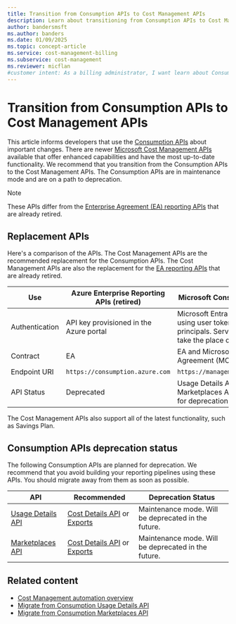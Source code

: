 ```yaml
---
title: Transition from Consumption APIs to Cost Management APIs
description: Learn about transitioning from Consumption APIs to Cost Management APIs for enhanced capabilities and up-to-date functionality in managing Azure costs.
author: bandersmsft
ms.author: banders
ms.date: 01/09/2025
ms.topic: concept-article
ms.service: cost-management-billing
ms.subservice: cost-management
ms.reviewer: micflan
#customer intent: As a billing administrator, I want learn about Consumption APIs getting replaced by Cost Management APIs so that I can plan replace them.
---
```


# Transition from Consumption APIs to Cost Management APIs

This article informs developers that use the [Consumption APIs](/rest/api/consumption) about important changes. There are newer [Microsoft Cost Management APIs](/rest/api/cost-management/) available that offer enhanced capabilities and have the most up-to-date functionality. We recommend that you transition from the Consumption APIs to the Cost Management APIs. The Consumption APIs are in maintenance mode and are on a path to deprecation.

> [!NOTE]
> These APIs differ from the [Enterprise Agreement (EA) reporting APIs](migrate-ea-reporting-arm-apis-overview.md) that are already retired.

## Replacement APIs

Here's a comparison of the APIs. The Cost Management APIs are the recommended replacement for the Consumption APIs. The Cost Management APIs are also the replacement for the [EA reporting APIs](migrate-ea-reporting-arm-apis-overview.md) that are already retired.

| **Use** | **Azure Enterprise Reporting APIs (retired)** | **Microsoft Consumption APIs** | **Microsoft Cost Management APIs (recommended)** |
| --- | --- | --- | --- |
| Authentication | API key provisioned in the Azure portal | Microsoft Entra authentication using user tokens or service principals. Service principals take the place of API keys. | Microsoft Entra authentication using user tokens or service principals. Service principals take the place of API keys. |
| Contract | EA  | EA and Microsoft Customer Agreement (MCA) | EA and MCA |
| Endpoint URI | `https://consumption.azure.com` | `https://management.azure.com` | `https://management.azure.com` |
| API Status | Deprecated | Usage Details API and Marketplaces API are planned for deprecation | Active |

The Cost Management APIs also support all of the latest functionality, such as Savings Plan.

## Consumption APIs deprecation status

The following Consumption APIs are planned for deprecation. We recommend that you avoid building your reporting pipelines using these APIs. You should migrate away from them as soon as possible.

| **API** | **Recommended** | **Deprecation Status** |
| --- | --- | --- |
| [Usage Details API](/rest/api/consumption/usage-details/list) | [Cost Details API](/rest/api/cost-management/generate-cost-details-report) or [Exports](../costs/tutorial-export-acm-data.md) | Maintenance mode. Will be deprecated in the future. |
| [Marketplaces API](migrate-consumption-marketplaces-api.md) | [Cost Details API](/rest/api/cost-management/generate-cost-details-report) or [Exports](../costs/tutorial-export-acm-data.md) | Maintenance mode. Will be deprecated in the future. | 

## Related content

- [Cost Management automation overview](automation-overview.md)
- [Migrate from Consumption Usage Details API](migrate-consumption-usage-details-api.md)
- [Migrate from Consumption Marketplaces API](migrate-consumption-marketplaces-api.md)